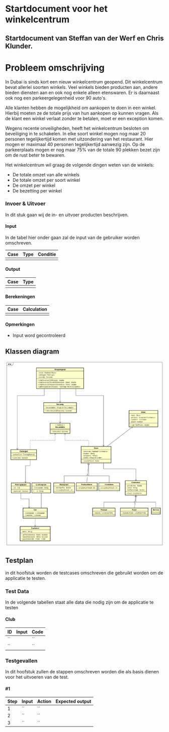 # Startdocument voor het winkelcentrum

## Startdocument van **Steffan van der Werf en Chris Klunder**.

# Probleem omschrijving
In Dubai is sinds kort een nieuw winkelcentrum geopend. Dit winkelcentrum bevat allerlei soorten winkels. Veel winkels bieden producten aan, andere bieden diensten aan en ook nog enkele alleen etenswaren. Er is daarnaast ook nog een parkeergelegenheid voor 90 auto's.

Alle klanten hebben de mogelijkheid om aankopen te doen in een winkel. Hierbij moeten ze de totale prijs van hun aankopen op kunnen vragen. Als de klant een winkel verlaat zonder te betalen, moet er een exception komen.

Wegens recente onveiligheden, heeft het winkelcentrum besloten om beveiliging in te schakelen. In elke soort winkel mogen nog maar 20 personen tegelijkertijd komen met uitzondering van het restaurant. Hier mogen er maximaal 40 personen tegelijkertijd aanwezig zijn. Op de parkeerplaats mogen er nog maar 75% van de totale 90 plekken bezet zijn om de rust beter te bewaren. 

Het winkelcentrum wil graag de volgende dingen weten van de winkels:
- De totale omzet van alle winkels
- De totale omzet per soort winkel
- De omzet per winkel
- De bezetting per winkel

### Invoer & Uitvoer

In dit stuk gaan wij de in- en uitvoer producten beschrijven. 
#### Input

In de tabel hier onder gaan zal de input van de gebruiker worden omschreven.

|Case|Type|Conditie|
|----|----|----------|
||||


#### Output

|Case|Type|
|----|---|
| ||

#### Berekeningen

| Case              | Calculation                        |
|-------------------| ---------------------------------- |
|            |  |


#### Opmerkingen

* Input word gecontroleerd

## Klassen diagram

![Klassen diagram](klassenDiagram.png "Eerste versie van het klassen diagram")

## Testplan

in dit hoofstuk worden de testcases omschreven die gebruikt worden om de applicatie te testen.

### Test Data

In de volgende tabellen staat alle data die nodig zijn om de applicatie te testen
#### Club

| ID           | Input                                    | Code                                |
|--------------|------------------------------------------|-------------------------------------|
| ``           |                                          | ``                                  |
| ``           |                                          | ``                                  |

### Testgevallen

In dit hoofstuk zullen de stappen omschreven worden die als basis dienen voor het uitvoeren van de test.

#### #1 
| Step | Input        | Action                 | Expected output |
| ---- | ------------ | ---------------------- | --------------- |
| 1    | `` | `` |                 |
| 2    | `` | `` |                 |
| 3    | `` | `` |                 |